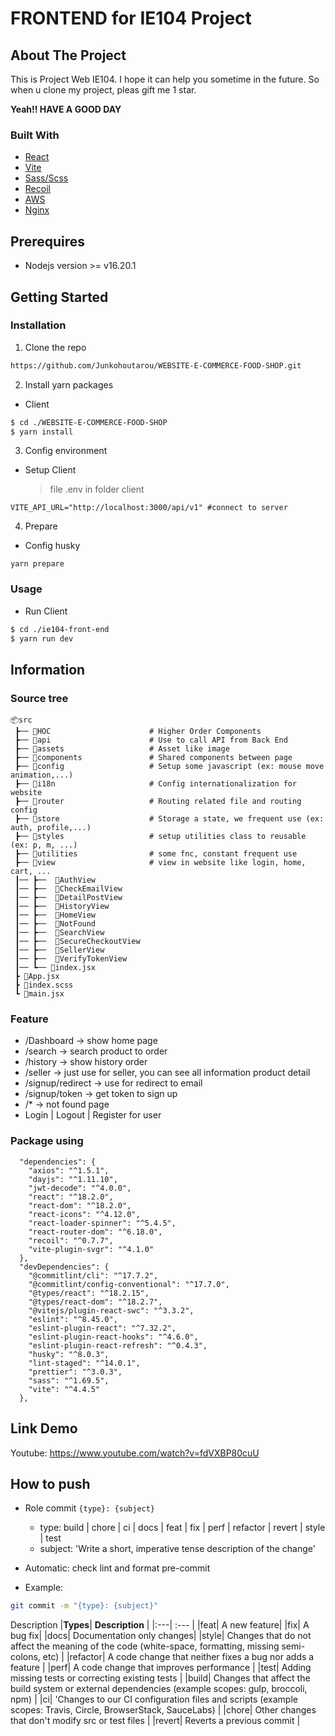 # FRONTEND for IE104 Project

## About The Project

This is Project Web IE104. I hope it can help you sometime in the future. So when u clone my project, pleas gift me 1 star.

**Yeah!! HAVE A GOOD DAY**

### Built With

- [React][React-url]
- [Vite][Vite-url]
- [Sass/Scss][Sass-url]
- [Recoil][Recoil-url]
- [AWS][AWS-url]
- [Nginx][Nginx-url]

## Prerequires

- Nodejs version >= v16.20.1

## Getting Started

### Installation

1. Clone the repo

```bash
https://github.com/Junkohoutarou/WEBSITE-E-COMMERCE-FOOD-SHOP.git
```

2. Install yarn packages

- Client

```bash
$ cd ./WEBSITE-E-COMMERCE-FOOD-SHOP
$ yarn install
```

3. Config environment

- Setup Client
  > file .env in folder client

```
VITE_API_URL="http://localhost:3000/api/v1" #connect to server
```
4. Prepare
- Config husky
```
yarn prepare
```

### Usage

- Run Client

```bash
$ cd ./ie104-front-end
$ yarn run dev
```

## Information

### Source tree
```
📦src
 ┣── 📂HOC                      # Higher Order Components 
 ┣── 📂api                      # Use to call API from Back End
 ┣── 📂assets                   # Asset like image
 ┣── 📂components               # Shared components between page
 ┣── 📂config                   # Setup some javascript (ex: mouse move animation,...)
 ┣── 📂i18n                     # Config internationalization for website
 ┣── 📂router                   # Routing related file and routing config
 ┣── 📂store                    # Storage a state, we frequent use (ex: auth, profile,...)
 ┣── 📂styles                   # setup utilities class to reusable (ex: p, m, ...)
 ┣── 📂utilities                # some fnc, constant frequent use
 ┣── 📂view                     # view in website like login, home, cart, ...
 ┃── ┣──  📂AuthView
 ┃── ┣──  📂CheckEmailView
 ┃── ┣──  📂DetailPostView
 ┃── ┣──  📂HistoryView
 ┃── ┣──  📂HomeView
 ┃── ┣──  📂NotFound
 ┃── ┣──  📂SearchView
 ┃── ┣──  📂SecureCheckoutView
 ┃── ┣──  📂SellerView
 ┃── ┣──  📂VerifyTokenView
 ┃── ┗── 📜index.jsx
 ┣ 📜App.jsx                   
 ┣ 📜index.scss
 ┗ 📜main.jsx
```

### Feature
  - /Dashboard -> show home page
  - /search -> search product to order
  - /history -> show history order
  - /seller -> just use for seller, you can see all information product detail
  - /signup/redirect -> use for redirect to email
  - /signup/token -> get token to sign up
  - /* -> not found page
  - Login | Logout | Register for user

### Package using
```
  "dependencies": {
    "axios": "^1.5.1",
    "dayjs": "^1.11.10",
    "jwt-decode": "^4.0.0",
    "react": "^18.2.0",
    "react-dom": "^18.2.0",
    "react-icons": "^4.12.0",
    "react-loader-spinner": "^5.4.5",
    "react-router-dom": "^6.18.0",
    "recoil": "^0.7.7",
    "vite-plugin-svgr": "^4.1.0"
  },
  "devDependencies": {
    "@commitlint/cli": "^17.7.2",
    "@commitlint/config-conventional": "^17.7.0",
    "@types/react": "^18.2.15",
    "@types/react-dom": "^18.2.7",
    "@vitejs/plugin-react-swc": "^3.3.2",
    "eslint": "^8.45.0",
    "eslint-plugin-react": "^7.32.2",
    "eslint-plugin-react-hooks": "^4.6.0",
    "eslint-plugin-react-refresh": "^0.4.3",
    "husky": "^8.0.3",
    "lint-staged": "^14.0.1",
    "prettier": "^3.0.3",
    "sass": "^1.69.5",
    "vite": "^4.4.5"
  },
```


## Link Demo
Youtube: https://www.youtube.com/watch?v=fdVXBP80cuU
## How to push

- Role commit
  `{type}: {subject}`
  - type: build | chore | ci | docs | feat | fix | perf | refactor | revert | style | test
  - subject: 'Write a short, imperative tense description of the change'
- Automatic: check lint and format pre-commit

- Example:

```bash
git commit -m "{type}: {subject}"
```

Description
|**Types**| **Description** |
|:---| :--- |
|feat| A new feature|
|fix| A bug fix|
|docs| Documentation only changes|
|style| Changes that do not affect the meaning of the code (white-space, formatting, missing semi-colons, etc) |
|refactor| A code change that neither fixes a bug nor adds a feature |
|perf| A code change that improves performance |
|test| Adding missing tests or correcting existing tests |
|build| Changes that affect the build system or external dependencies (example scopes: gulp, broccoli, npm) |
|ci| 'Changes to our CI configuration files and scripts (example scopes: Travis, Circle, BrowserStack, SauceLabs) |
|chore| Other changes that don't modify src or test files |
|revert| Reverts a previous commit |

<!-- MARKDOWN LINKS & IMAGES -->
<!-- https://www.markdownguide.org/basic-syntax/#reference-style-links -->

[React-url]: https://react.dev/
[Vite-url]: https://vitejs.dev/
[Sass-url]: https://sass-lang.com/documentation/style-rules/declarations/
[AWS-url]: https://aws.amazon.com/
[Recoil-url]: https://recoiljs.org/
[Nginx-url]: https://www.nginx.com/
